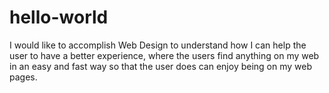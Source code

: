 # hello-world

I would like to accomplish Web Design to understand how I can help the user to have a better experience, where the users find anything on my web in an easy and fast way so that the user does can enjoy being on my web pages.